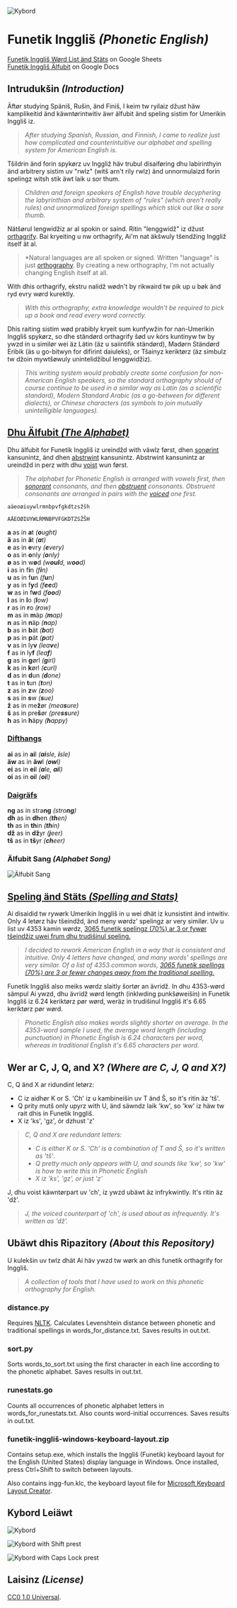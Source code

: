![Kybord](https://gitlab.com/nilsanderselde/funetik-ingglish/raw/master/logo-medium.png)

# Funetik Inggliš *(Phonetic English)*

[Funetik Inggliš Wørd List änd Stäts](https://docs.google.com/spreadsheets/d/1DC8Bau9AnGinHlOgKrrFx7jOX2EnOsVh6xWJa-E_2JA/edit#gid=1251527383) on Google Sheets  
[Funetik Inggliš Älfubit](https://docs.google.com/document/d/1M5mRpCn1Qg0vGJbViTQkRUgCQC8SZaXUi_SXyodNPx8/edit) on Google Docs

## Intrudukšin *(Introduction)*

Äftør studying Späniš, Rušin, änd Finiš, I keim tw ryilaiz džust häw kamplikeitid änd käwntørintwitiv äwr älfubit änd speling sistim for Umerikin Inggliš iz.

>*After studying Spanish, Russian, and Finnish, I came to realize just how complicated and counterintuitive our alphabet and spelling system for American English is.*

Tšildrin änd forin spykørz uv Inggliž häv trubul disaiføring dhu labirinthyin änd arbitrery sistim uv "rwlz" (witš arn't rily rwlz) änd unnormulaizd forin spelingz witsh stik äwt laik u sor thum.

>*Children and foreign speakers of English have trouble decyphering the labyrinthian and arbitrary system of "rules" (which aren't really rules) and unnormalized foreign spellings which stick out like a sore thumb.*

Nätšørul lengwidžiz ar al spokin or saind. Ritin "lenggwidž" iz džust [orthagrify](https://en.wikipedia.org/wiki/Orthography). Bai kryeiting u nw orthagrify, Ai'm nat äkšwuly tšendžing Inggliž itself ät al. 

>*Natural languages are all spoken or signed. Written "language" is just [orthography](https://en.wikipedia.org/wiki/Orthography). By creating a new orthography, I'm not actually changing English itself at all.

With dhis orthagrify, ekstru nalidž wødn't by rikwaird tw pik up u bøk änd ryd evry wørd kurektly.

>*With this orthography, extra knowledge wouldn't be required to pick up a book and read every word correctly.*

Dhis raiting sistim wød prabibly kryeit sum kunfywžin for nan-Umerikin Inggliš spykørz, so dhe ständørd orthagrify šød uv kórs kuntinyw tw by ywzd in u similør wei äz Lätin (äz u saiintifik ständørd), Madørn Ständørd Eribik (äs u go-bitwyn for difirint daiuleks), or Tšainyz keriktørz (äz simbulz tw džoin mywtšøwuly unintelidžibul lenggwidžiz).

>*This writing system would probably create some confusion for non-American English speakers, so the standard orthagraphy should of course continue to be used in a similar way as Latin (as a scientific standard), Modern Standard Arabic (as a go-between for different dialects), or Chinese characters (as symbols to join mutually unintelligible languages).*

## [Dhu Älfubit *(The Alphabet)*](https://docs.google.com/document/d/1M5mRpCn1Qg0vGJbViTQkRUgCQC8SZaXUi_SXyodNPx8/edit)

Dhu älfubit for Funetik Inggliš iz ureindžd with väwlz først, dhen [sonørint](https://en.wikipedia.org/wiki/Sonorant) kansunintz, änd dhen [abstrwint](https://en.wikipedia.org/wiki/Obstruent) kansunintz. Abstrwint kansunintz ar ureindžd in perz with dhu [voist](https://en.wikipedia.org/wiki/Voice_%28phonetics%29) wun først.

>*The alphabet for Phonetic English is arranged with vowels first, then [sonorant](https://en.wikipedia.org/wiki/Sonorant) consonants, and then [obstruent](https://en.wikipedia.org/wiki/Obstruent) consonants. Obstruent consonants are arranged in pairs with the [voiced](https://en.wikipedia.org/wiki/Voice_%28phonetics%29) one first.*

```
aäeoøiuywlrmnbpvfgkdtzsžšh

AÄEOØIUYWLRMNBPVFGKDTZSŽŠH

```
<strong>a</strong> as in <strong>a</strong>t *(<strong>o</strong>ught)*  
<strong>ä</strong> as in <strong>ä</strong>t *(<strong>a</strong>t)*  
<strong>e</strong> as in <strong>e</strong>vry *(<strong>e</strong>very)*  
<strong>o</strong> as in <strong>o</strong>nly *(<strong>o</strong>nly)*  
<strong>ø</strong> as in w<strong>ø</strong>d *(w<strong>oul</strong>d, w<strong>oo</strong>d)*  
<strong>i</strong> as in f<strong>i</strong>n *(f<strong>i</strong>n)*  
<strong>u</strong> as in f<strong>u</strong>n *(f<strong>u</strong>n)*  
<strong>y</strong> as in f<strong>y</strong>d *(f<strong>ee</strong>d)*  
<strong>w</strong> as in f<strong>w</strong>d *(f<strong>oo</strong>d)*  
<strong>l</strong> as in <strong>l</strong>o *(<strong>l</strong>ow)*  
<strong>r</strong> as in <strong>r</strong>o *(<strong>r</strong>ow)*  
<strong>m</strong> as in <strong>m</strong>äp *(<strong>m</strong>ap)*  
<strong>n</strong> as in <strong>n</strong>äp *(<strong>n</strong>ap)*  
<strong>b</strong> as in <strong>b</strong>ät *(<strong>b</strong>at)*  
<strong>p</strong> as in <strong>p</strong>ät *(<strong>p</strong>at)*  
<strong>v</strong> as in ly<strong>v</strong> *(lea<strong>v</strong>e)*  
<strong>f</strong> as in ly<strong>f</strong> *(lea<strong>f</strong>)*  
<strong>g</strong> as in <strong>g</strong>ørl *(<strong>g</strong>irl)*  
<strong>k</strong> as in <strong>k</strong>ørl *(<strong>c</strong>url)*  
<strong>d</strong> as in <strong>d</strong>un *(<strong>d</strong>one)*  
<strong>t</strong> as in <strong>t</strong>un *(<strong>t</strong>on)*  
<strong>z</strong> as in <strong>z</strong>w *(<strong>z</strong>oo)*  
<strong>s</strong> as in <strong>s</strong>w *(<strong>s</strong>ue)*  
<strong>ž</strong> as in me<strong>ž</strong>ør *(mea<strong>s</strong>ure)*  
<strong>š</strong> as in pre<strong>š</strong>ør *(pre<strong>ss</strong>ure)*  
<strong>h</strong> as in <strong>h</strong>äpy *(<strong>h</strong>appy)*  

### [Difthangs](https://en.wikipedia.org/wiki/Diphthong)

<strong>ai</strong> as in <strong>ai</strong>l *(<strong>ai</strong>sle, <strong>i</strong>sle)*  
<strong>äw</strong> as in <strong>äw</strong>l *(<strong>ow</strong>l)*  
<strong>ei</strong> as in <strong>ei</strong>l *(<strong>a</strong>le, <strong>ai</strong>l)*  
<strong>oi</strong> as in <strong>oi</strong>l *(<strong>oi</strong>l)*

### [Daigräfs](https://en.wikipedia.org/wiki/Digraph_%28orthography%29)

<strong>ng</strong> as in stra<strong>ng</strong> *(stro<strong>ng</strong>)*  
<strong>dh</strong> as in <strong>dh</strong>en *(<strong>th</strong>en)*  
<strong>th</strong> as in <strong>th</strong>in *(<strong>th</strong>in)*  
<strong>dž</strong> as in <strong>dž</strong>yr *(<strong>j</strong>eer)*  
<strong>tš</strong> as in <strong>tš</strong>yr *(<strong>ch</strong>eer)*

### Älfubit Sang *(Alphabet Song)*

![Älfubit Sang](https://gitlab.com/nilsanderselde/funetik-ingglish/raw/master/älfubit-sang.png)

## [Speling änd Stäts *(Spelling and Stats)*](https://docs.google.com/spreadsheets/d/1DC8Bau9AnGinHlOgKrrFx7jOX2EnOsVh6xWJa-E_2JA/edit#gid=1251527383)

Ai disaidid tw rywørk Umerikin Inggliš in u wei dhät iz kunsistint änd intwitiv. Only 4 letørz häv tšeindžd, änd meny wørdz' spelingz ar very similør. Uv u list uv 4353 kamin wørdz, [3065 funetik spelingz (70%) ar 3 or fywør tšeindžiz uwei frum dhu trudišinul speling.](https://docs.google.com/spreadsheets/d/1DC8Bau9AnGinHlOgKrrFx7jOX2EnOsVh6xWJa-E_2JA/edit#gid=917066122)

>*I decided to rework American English in a way that is consistent and intuitive. Only 4 letters have changed, and many words' spellings are very similar. Of a list of 4353 common words, [3065 funetik spellings (70%) are 3 or fewer changes away from the traditional spelling.](https://docs.google.com/spreadsheets/d/1DC8Bau9AnGinHlOgKrrFx7jOX2EnOsVh6xWJa-E_2JA/edit#gid=917066122)*

Funetik Inggliš also meiks wørdz slaitly šortør an ävridž. In dhu 4353-wørd sämpul Ai ywzd, dhu ävridž wørd length (inklwding punkšøweišin) in Funetik Inggliš iz 6.24 keriktørz pør wørd, weräz in trudišinul Inggliš it's 6.65 keriktørz pør wørd.

>*Phonetic English also makes words slightly shorter on average. In the 4353-word sample I used, the average word length (including punctuation) in Phonetic English is 6.24 characters per word, whereas in traditional English it's 6.65 characters per word.*

## Wer ar C, J, Q, and X? *(Where are C, J, Q and X?)*

C, Q änd X ar ridundint letørz:  
* C iz aidhør K or S. 'Ch' iz u kambineišin uv T änd Š, so it's ritin äz 'tš'.
* Q prity mutš only upyrz with U, änd säwndz laik 'kw', so 'kw' iz häw tw rait dhis in Funetik Inggliš. 
* X iz 'ks', 'gz', ór dzhust 'z'

>*C, Q and X are redundant letters:*
>* *C is either K or S. 'Ch' is a combination of T and Š, so it's written as 'tš'*.
>* *Q pretty much only appears with U, and sounds like 'kw', so 'kw' is how to write this in Phonetic English*
>* *X iz 'ks', 'gz', or just 'z'*

J, dhu voist käwntørpart uv 'ch', iz ywzd ubäwt äz infrykwintly. It's ritin äz 'dž'.
>*J, the voiced counterpart of 'ch', is used about as infrequently. It's written as 'dž'.*

## Ubäwt dhis Ripazitory *(About this Repository)*

U kulekšin uv twlz dhät Ai häv ywzd tw wørk an dhis funetik orthagrify for Inggliš.

>*A collection of tools that I have used to work on this phonetic orthography for English.*

### distance.py

Requires [NLTK](http://www.nltk.org/). Calculates Levenshtein distance between phonetic and traditional spellings in words_for_distance.txt. Saves results in out.txt.

### sort.py

Sorts words_to_sort.txt using the first character in each line according to the phonetic alphabet. Saves results in out.txt.

### runestats.go

Counts all occurrences of phonetic alphabet letters in words_for_runestats.txt. Also counts word-initial occurrences. Saves results in out.txt.

### funetik-inggliš-windows-keyboard-layout.zip

Contains setup.exe, which installs the Inggliš (Funetik) keyboard layout for the English (United States) display language in Windows. Once installed, press Ctrl+Shift to switch between layouts.

Also contains ingg-fun.klc, the keyboard layout file for [Microsoft Keyboard Layout Creator](https://www.microsoft.com/en-us/download/details.aspx?id=22339).

## Kybord Leiäwt

![Kybord](https://gitlab.com/nilsanderselde/funetik-ingglish/raw/master/keyboard.png)

![Kybord with Shift prest](https://gitlab.com/nilsanderselde/funetik-ingglish/raw/master/keyboard_shift.png)

![Kybord with Caps Lock prest](https://gitlab.com/nilsanderselde/funetik-ingglish/raw/master/keyboard_caps.png)

## Laisinz *(License)*

[CC0 1.0 Universal](https://creativecommons.org/publicdomain/zero/1.0/). 